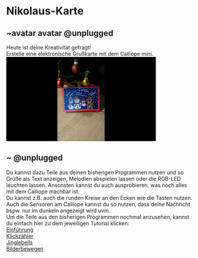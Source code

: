 # Nikolaus-Karte
## ~avatar avatar @unplugged
Heute ist deine Kreativität gefragt!<br>
Erstelle eine elektronische Grußkarte mit dem Calliope mini.
![Karte](https://github.com/r00b1nh00d/nikolauskarte/blob/master/NikolausKarte.gif?raw=true)

## ~ @unplugged
Du kannst dazu Teile aus deinen bisherigen Programmen nutzen und so Grüße als Text anzeigen, Melodien abspielen lassen oder die RGB-LED leuchten lassen.
Ansonsten kannst du auch ausprobieren, was noch alles mit dem Calliope machbar ist. <br>
Du kannst z.B. auch die runden Kreise an den Ecken wie die Tasten nutzen. Auch die Sensoren am Calliope kannst du so nutzen, dass deine Nachricht bspw. nur im dunkeln angezeigt wird uvm. <br>
Um die Teile aus den bisherigen Programmen nochmal anzusehen, kannst du einfach hier zu dem jeweiligen Tutorial klicken: <br>
[Einführung](https://makecode.calliope.cc/#tutorial:https://github.com/r00b1nh00d/tutorial1) <br>
[Klickzähler](https://makecode.calliope.cc/#tutorial:https://github.com/r00b1nh00d/KlickzaehlerTutorial) <br>
[Jinglebells](https://makecode.calliope.cc/#tutorial:https://github.com/r00b1nh00d/Jinglebells) <br>
[Bilderbewegen](https://makecode.calliope.cc/#tutorial:https://github.com/r00b1nh00d/Bilderbewegen) <br>

